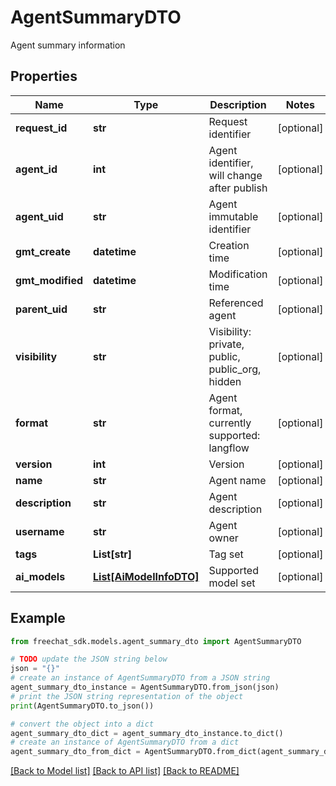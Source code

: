 # AgentSummaryDTO

Agent summary information

## Properties

Name | Type | Description | Notes
------------ | ------------- | ------------- | -------------
**request_id** | **str** | Request identifier | [optional] 
**agent_id** | **int** | Agent identifier, will change after publish | [optional] 
**agent_uid** | **str** | Agent immutable identifier | [optional] 
**gmt_create** | **datetime** | Creation time | [optional] 
**gmt_modified** | **datetime** | Modification time | [optional] 
**parent_uid** | **str** | Referenced agent | [optional] 
**visibility** | **str** | Visibility: private, public, public_org, hidden | [optional] 
**format** | **str** | Agent format, currently supported: langflow | [optional] 
**version** | **int** | Version | [optional] 
**name** | **str** | Agent name | [optional] 
**description** | **str** | Agent description | [optional] 
**username** | **str** | Agent owner | [optional] 
**tags** | **List[str]** | Tag set | [optional] 
**ai_models** | [**List[AiModelInfoDTO]**](AiModelInfoDTO.md) | Supported model set | [optional] 

## Example

```python
from freechat_sdk.models.agent_summary_dto import AgentSummaryDTO

# TODO update the JSON string below
json = "{}"
# create an instance of AgentSummaryDTO from a JSON string
agent_summary_dto_instance = AgentSummaryDTO.from_json(json)
# print the JSON string representation of the object
print(AgentSummaryDTO.to_json())

# convert the object into a dict
agent_summary_dto_dict = agent_summary_dto_instance.to_dict()
# create an instance of AgentSummaryDTO from a dict
agent_summary_dto_from_dict = AgentSummaryDTO.from_dict(agent_summary_dto_dict)
```
[[Back to Model list]](../README.md#documentation-for-models) [[Back to API list]](../README.md#documentation-for-api-endpoints) [[Back to README]](../README.md)


